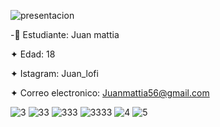  ![presentacion](https://github.com/elnamejuanmatti/elnamejuanmatti/assets/134414885/a86ff0fc-8161-4486-9437-17d0148a17e1)
 
-&#128113; Estudiante: Juan mattia

&#10022; Edad: 18

&#10022; Istagram: Juan_lofi

&#10022; Correo electronico: Juanmattia56@gmail.com

![3](https://github.com/elnamejuanmatti/elnamejuanmatti/assets/134414885/135c9e98-48cf-4e81-a346-260f85197f05)  ![33](https://github.com/elnamejuanmatti/elnamejuanmatti/assets/134414885/f693ab6f-8ca8-497a-848a-957cf6d1a069)  ![333](https://github.com/elnamejuanmatti/elnamejuanmatti/assets/134414885/bc275616-61dd-4b5b-8789-972f81ef461b)  ![3333](https://github.com/elnamejuanmatti/elnamejuanmatti/assets/134414885/2e154574-e8bf-479a-9d2e-b1aa5893b6c5)
![4](https://github.com/elnamejuanmatti/elnamejuanmatti/assets/134414885/6fd2bb9f-4eed-450d-9981-5298f9c2ca41)  ![5](https://github.com/elnamejuanmatti/elnamejuanmatti/assets/134414885/cfb27b97-a9ca-4fe8-bfe6-9d0503180e0c)
